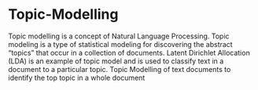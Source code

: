 # Topic-Modelling
Topic modelling is a concept of Natural Language Processing. Topic modeling is a type of statistical modeling for discovering the abstract “topics” that occur in a collection of documents. Latent Dirichlet Allocation (LDA) is an example of topic model and is used to classify text in a document to a particular topic. Topic Modelling of text documents to identify the top topic in a whole document
